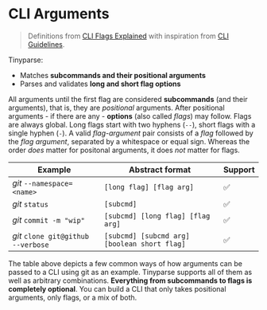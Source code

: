 # CLI Arguments

> Definitions from [CLI Flags Explained](https://oclif.io/blog/2019/02/20/cli-flags-explained) with inspiration from [CLI Guidelines](https://clig.dev/).

Tinyparse:

- Matches **subcommands and their positional arguments**
- Parses and validates **long and short flag options**

All arguments until the first flag are considered **subcommands** (and their arguments), that is, they are _positional_ arguments. After positional arguments - if there are any - **options** (also called _flags_) may follow. Flags are always global. Long flags start with two hyphens (`--`), short flags with a single hyphen (`-`). A valid _flag-argument_ pair consists of a _flag_ followed by the _flag argument_, separated by a whitespace or equal sign. Whereas the order _does_ matter for positonal arguments, it does _not_ matter for flags.

| Example                            | Abstract format                              | Support |
| ---------------------------------- | -------------------------------------------- | ------- |
| _git_ `--namespace=<name>`         | `[long flag] [flag arg]`                     | ✅      |
| _git_ `status`                     | `[subcmd]`                                   | ✅      |
| _git_ `commit -m "wip"`            | `[subcmd] [long flag] [flag arg]`            | ✅      |
| _git_ `clone git@github --verbose` | `[subcmd] [subcmd arg] [boolean short flag]` | ✅      |

The table above depicts a few common ways of how arguments can be passed to a CLI using git as an example. Tinyparse supports all of them as well as arbitrary combinations. **Everything from subcommands to flags is completely optional**. You can build a CLI that only takes positional arguments, only flags, or a mix of both.
